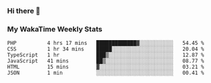 ### Hi there 👋

<!--
**royschrauwen/royschrauwen** is a ✨ _special_ ✨ repository because its `README.md` (this file) appears on your GitHub profile.

Here are some ideas to get you started:

- 🔭 I’m currently working on ...
- 🌱 I’m currently learning ...
- 👯 I’m looking to collaborate on ...
- 🤔 I’m looking for help with ...
- 💬 Ask me about ...
- 📫 How to reach me: ...
- 😄 Pronouns: ...
- ⚡ Fun fact: ...
-->


### My WakaTime Weekly Stats
<!--START_SECTION:waka-->

```text
PHP          4 hrs 17 mins   █████████████▓░░░░░░░░░░░   54.45 %
CSS          1 hr 34 mins    █████░░░░░░░░░░░░░░░░░░░░   20.04 %
TypeScript   1 hr            ███▒░░░░░░░░░░░░░░░░░░░░░   12.87 %
JavaScript   41 mins         ██▒░░░░░░░░░░░░░░░░░░░░░░   08.77 %
HTML         15 mins         ▓░░░░░░░░░░░░░░░░░░░░░░░░   03.21 %
JSON         1 min           ░░░░░░░░░░░░░░░░░░░░░░░░░   00.41 %
```

<!--END_SECTION:waka-->
